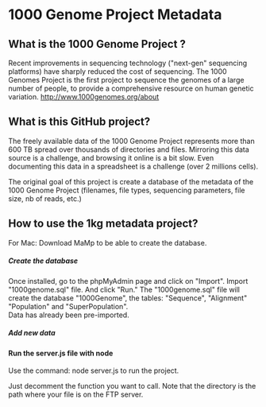 # 1000 Genome Project Metadata

## What is the 1000 Genome Project ?
Recent improvements in sequencing technology ("next-gen" sequencing platforms) have sharply reduced the cost of sequencing. The 1000 Genomes Project is the first project to sequence the genomes of a large number of people, to provide a comprehensive resource on human genetic variation.
http://www.1000genomes.org/about

## What is this GitHub project?
The freely available data of the 1000 Genome Project represents more than 600 TB spread over thousands of directories and files. Mirroring this data source is a challenge, and browsing it online is a bit slow. Even documenting this data in a spreadsheet is a challenge (over 2 millions cells).

The original goal of this project is create a database of the metadata of the 1000 Genome Project (filenames, file types, sequencing parameters, file size, nb of reads, etc.) 

## How to use the 1kg metadata project?

For Mac: Download MaMp to be able to create the database.

##### Create the database

Once installed, go to the phpMyAdmin page and click on "Import".
Import "1000genome.sql" file. And click "Run."
The "1000genome.sql" file will create the database "1000Genome", the tables: "Sequence", "Alignment" "Population" and "SuperPopulation".  
Data has already been pre-imported.


##### Add new data

#### Run the server.js file with node

Use the command: node server.js to run the project.

Just decomment the function you want to call. Note that the directory is the path where your file is on the FTP server. 

